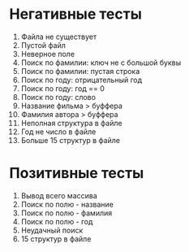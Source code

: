 # Негативные тесты
1. Файла не существует
2. Пустой файл
3. Неверное поле
4. Поиск по фамилии: ключ не с большой буквы
5. Поиск по фамилии: пустая строка
6. Поиск по году: отрицательный год
7. Поиск по году: год == 0
8. Поиск по году: слово
9. Название фильма > буффера
10. Фамилия автора > буффера
11. Неполная структура в файле
12. Год не число в файле
13. Больше 15 структур в файле

# Позитивные тесты
1. Вывод всего массива
2. Поиск по полю - название
3. Поиск по полю - фамилия
4. Поиск по полю - год
5. Неудачный поиск
6. 15 структур в файле